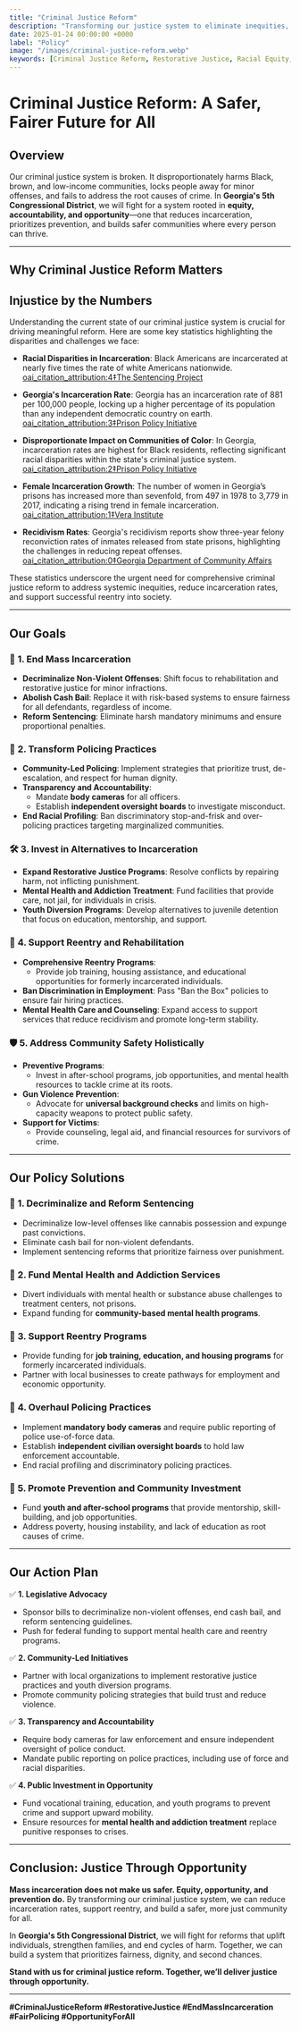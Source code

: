 ```yaml
---
title: "Criminal Justice Reform"
description: "Transforming our justice system to eliminate inequities, reduce incarceration, and build safer, opportunity-driven communities for all."
date: 2025-01-24 00:00:00 +0000
label: "Policy"
image: "/images/criminal-justice-reform.webp"
keywords: [Criminal Justice Reform, Restorative Justice, Racial Equity, Reentry Programs, Georgia 5th Congressional District, Policing Reform, Alternatives to Incarceration, Mental Health Support, Job Training, Fair Sentencing, Community Safety]
---
```


# Criminal Justice Reform: A Safer, Fairer Future for All

## Overview

Our criminal justice system is broken. It disproportionately harms Black, brown, and low-income communities, locks people away for minor offenses, and fails to address the root causes of crime. In **Georgia's 5th Congressional District**, we will fight for a system rooted in **equity, accountability, and opportunity**—one that reduces incarceration, prioritizes prevention, and builds safer communities where every person can thrive.

---

## **Why Criminal Justice Reform Matters**

## Injustice by the Numbers

Understanding the current state of our criminal justice system is crucial for driving meaningful reform. Here are some key statistics highlighting the disparities and challenges we face:

- **Racial Disparities in Incarceration**: Black Americans are incarcerated at nearly five times the rate of white Americans nationwide. [oai_citation_attribution:4‡The Sentencing Project](https://www.sentencingproject.org/reports/the-color-of-justice-racial-and-ethnic-disparity-in-state-prisons-the-sentencing-project/)

- **Georgia's Incarceration Rate**: Georgia has an incarceration rate of 881 per 100,000 people, locking up a higher percentage of its population than any independent democratic country on earth. [oai_citation_attribution:3‡Prison Policy Initiative](https://www.prisonpolicy.org/profiles/GA.html)

- **Disproportionate Impact on Communities of Color**: In Georgia, incarceration rates are highest for Black residents, reflecting significant racial disparities within the state's criminal justice system. [oai_citation_attribution:2‡Prison Policy Initiative](https://www.prisonpolicy.org/graphs/rates2021/GA_Rates_2021.html)

- **Female Incarceration Growth**: The number of women in Georgia’s prisons has increased more than sevenfold, from 497 in 1978 to 3,779 in 2017, indicating a rising trend in female incarceration. [oai_citation_attribution:1‡Vera Institute](https://vera-institute.files.svdcdn.com/production/downloads/pdfdownloads/state-incarceration-trends-georgia.pdf)

- **Recidivism Rates**: Georgia's recidivism reports show three-year felony reconviction rates of inmates released from state prisons, highlighting the challenges in reducing repeat offenses. [oai_citation_attribution:0‡Georgia Department of Community Affairs](https://gdc.georgia.gov/organization/about-gdc/agency-activity/research-and-reports/standing-reports/statistical-trends)

These statistics underscore the urgent need for comprehensive criminal justice reform to address systemic inequities, reduce incarceration rates, and support successful reentry into society.

---

## Our Goals

### 🛑 **1. End Mass Incarceration**
- **Decriminalize Non-Violent Offenses**: Shift focus to rehabilitation and restorative justice for minor infractions.
- **Abolish Cash Bail**: Replace it with risk-based systems to ensure fairness for all defendants, regardless of income.
- **Reform Sentencing**: Eliminate harsh mandatory minimums and ensure proportional penalties.

### 🤝 **2. Transform Policing Practices**
- **Community-Led Policing**: Implement strategies that prioritize trust, de-escalation, and respect for human dignity.
- **Transparency and Accountability**:
  - Mandate **body cameras** for all officers.
  - Establish **independent oversight boards** to investigate misconduct.
- **End Racial Profiling**: Ban discriminatory stop-and-frisk and over-policing practices targeting marginalized communities.

### 🛠️ **3. Invest in Alternatives to Incarceration**
- **Expand Restorative Justice Programs**: Resolve conflicts by repairing harm, not inflicting punishment.
- **Mental Health and Addiction Treatment**: Fund facilities that provide care, not jail, for individuals in crisis.
- **Youth Diversion Programs**: Develop alternatives to juvenile detention that focus on education, mentorship, and support.

### 🌟 **4. Support Reentry and Rehabilitation**
- **Comprehensive Reentry Programs**:
  - Provide job training, housing assistance, and educational opportunities for formerly incarcerated individuals.
- **Ban Discrimination in Employment**: Pass "Ban the Box" policies to ensure fair hiring practices.
- **Mental Health Care and Counseling**: Expand access to support services that reduce recidivism and promote long-term stability.

### 🛡️ **5. Address Community Safety Holistically**
- **Preventive Programs**:
  - Invest in after-school programs, job opportunities, and mental health resources to tackle crime at its roots.
- **Gun Violence Prevention**:
  - Advocate for **universal background checks** and limits on high-capacity weapons to protect public safety.
- **Support for Victims**:
  - Provide counseling, legal aid, and financial resources for survivors of crime.

---

## **Our Policy Solutions**

### 🔷 **1. Decriminalize and Reform Sentencing**
- Decriminalize low-level offenses like cannabis possession and expunge past convictions.
- Eliminate cash bail for non-violent defendants.
- Implement sentencing reforms that prioritize fairness over punishment.

### 🔷 **2. Fund Mental Health and Addiction Services**
- Divert individuals with mental health or substance abuse challenges to treatment centers, not prisons.
- Expand funding for **community-based mental health programs**.

### 🔷 **3. Support Reentry Programs**
- Provide funding for **job training, education, and housing programs** for formerly incarcerated individuals.
- Partner with local businesses to create pathways for employment and economic opportunity.

### 🔷 **4. Overhaul Policing Practices**
- Implement **mandatory body cameras** and require public reporting of police use-of-force data.
- Establish **independent civilian oversight boards** to hold law enforcement accountable.
- End racial profiling and discriminatory policing practices.

### 🔷 **5. Promote Prevention and Community Investment**
- Fund **youth and after-school programs** that provide mentorship, skill-building, and job opportunities.
- Address poverty, housing instability, and lack of education as root causes of crime.

---

## **Our Action Plan**

✅ **1. Legislative Advocacy**
- Sponsor bills to decriminalize non-violent offenses, end cash bail, and reform sentencing guidelines.
- Push for federal funding to support mental health care and reentry programs.

✅ **2. Community-Led Initiatives**
- Partner with local organizations to implement restorative justice practices and youth diversion programs.
- Promote community policing strategies that build trust and reduce violence.

✅ **3. Transparency and Accountability**
- Require body cameras for law enforcement and ensure independent oversight of police conduct.
- Mandate public reporting on police practices, including use of force and racial disparities.

✅ **4. Public Investment in Opportunity**
- Fund vocational training, education, and youth programs to prevent crime and support upward mobility.
- Ensure resources for **mental health and addiction treatment** replace punitive responses to crises.

---

## Conclusion: Justice Through Opportunity

**Mass incarceration does not make us safer. Equity, opportunity, and prevention do.** By transforming our criminal justice system, we can reduce incarceration rates, support reentry, and build a safer, more just community for all.

In **Georgia's 5th Congressional District**, we will fight for reforms that uplift individuals, strengthen families, and end cycles of harm. Together, we can build a system that prioritizes fairness, dignity, and second chances.

**Stand with us for criminal justice reform. Together, we’ll deliver justice through opportunity.**

---

**#CriminalJusticeReform #RestorativeJustice #EndMassIncarceration #FairPolicing #OpportunityForAll**
